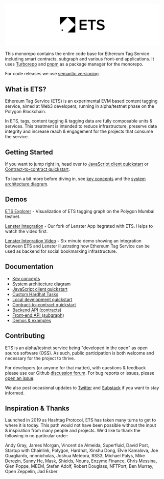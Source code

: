 <!-- markdownlint-disable MD041 -->

![System architecture diagram](./docs/assets/logo-leaderboard.png)

This monorepo contains the entire code base for Ethereum Tag Service including smart contracts, subgraph and various front-end applications. It uses [Turborepo](https://turborepo.org/) and [pnpm](https://pnpm.io/) as a package manager for the monorepo.

For code releases we use [semantic versioning](https://semver.org/).

## What is ETS?

Ethereum Tag Service (ETS) is an experimental EVM based content tagging service, aimed at Web3 developers, running in alpha/testnet phase on the Polygon Blockchain.

In ETS, tags, content tagging & tagging data are fully composable units & services. This treatment is intended to reduce infrastructure, preserve data integrity and increase reach & engagement for the projects that consume the service.

## Getting Started

If you want to jump right in, head over to [JavaScript client quickstart](./docs/js-client-quickstart.md) or [Contract-to-contract quickstart](./docs/contract-to-contract-quickstart.md).

To learn a bit more before diving in, see [key concepts](./docs/key-concepts.md) and the [system architecture diagram](./docs/system-architecture.md/).

## Demos

[ETS Explorer](https://app.ets.xyz) - Visualization of ETS tagging graph on the Polygon Mumbai testnet.

[Lenster Integration](https://lenster.ets.xyz) - Our fork of Lenster App itegrated with ETS. Helps to watch the video first.

[Lenster Integration Video](https://www.youtube.com/watch?v=9HgA__Hvsko) - Six minute demo showing an integration between ETS and Lenster illustrating how Ethereum Tag Service can be used as backend for social bookmarking infrastructure.

## Documentation

- [Key concepts](./docs/key-concepts.md)
- [System architecture diagram](./docs/system-architecture.md)
- [JavaScript client quickstart](./docs/js-client-quickstart.md)
- [Custom Hardhat Tasks](./packages/contracts/tasks/README.md)
- [Local development quickstart](./docs/local-dev-quickstart.md)
- [Contract-to-contract quickstart](./packages/contracts/README.md)
- [Backend API (contracts)](./docs/backend-api/index.md)
- [Front-end API (subgraph)](./docs/subgraph.md)
- [Demos & examples](./docs/examples.md)

## Contributing

ETS is an alpha/testnet service being "developed in the open" as open source software (OSS). As such, public participation is both welcome and necessary for the project to thrive.

For developers (or anyone for that matter), with questions & feedback please use our Github [discussion forum](https://github.com/ethereum-tag-service/ets/discussions). For bug reports or issues, please [open an issue](https://github.com/ethereum-tag-service/ets/issues).

We also post occasional updates to [Twitter](https://twitter.com/etsxyz) and [Substack](https://etsxyz.substack.com/) if you want to stay informed.

## Inspiration & Thanks

Launched in 2019 as Hashtag Protocol, ETS has taken many turns to get to where it is today. This path would not have been possible without the input & inspiration from many people and projects. We'd like to thank the following in no particular order:

Andy Gray, James Morgan, Vincent de Almeida, Superfluid, David Post, Startup with Chainlink, Polygon, Hardhat, Xinshu Dong, Elvie Kamalova, Joe Guagliardo, nnnnicholas, Joshua Meteora, RSS3, Michael Palys, Mike Derezin, Sunny He, Mask, Shields, Nouns, Enzyme Finance, Chris Messina, Glen Poppe, MEEM, Stefan Adolf, Robert Douglass, NFTPort, Ben Murray, Open Zeppelin, Jad Esber

